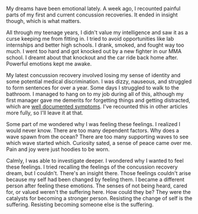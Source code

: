 My dreams have been emotional lately. A week ago, I recounted painful parts of my first and current concussion recoveries. It ended in insight though, which is what matters. 

All through my teenage years, I didn't value my intelligence and saw it as a curse keeping me from fitting in. I tried to avoid opportunities like lab internships and better high schools. I drank, smoked, and fought way too much. I went too hard and got knocked out by a new fighter in our MMA school. I dreamt about that knockout and the car ride back home after. Powerful emotions kept me awake.

My latest concussion recovery involved losing my sense of identity and some potential medical discrimination. I was dizzy, nauseous, and struggled to form sentences for over a year. Some days I struggled to walk to the bathroom. I managed to hang on to my job during all of this, although my first manager gave me demerits for forgetting things and getting distracted, which are [well documented symptoms](https://www.mayoclinic.org/diseases-conditions/post-concussion-syndrome/symptoms-causes/syc-20353352). I've recounted this in other articles more fully, so I'll leave it at that.

Some part of me wondered why I was feeling these feelings. I realized I would never know. There are too many dependent factors. Why does a wave spawn from the ocean? There are too many supporting waves to see which wave started which. Curiosity sated, a sense of peace came over me. Pain and joy were just hoodies to be worn.

Calmly, I was able to investigate deeper. I wondered why I wanted to feel these feelings. I tried recalling the feelings of the concussion recovery dream, but I couldn't. There's an insight there. Those feelings couldn't arise because my self had been changed by feeling them. I became a different person after feeling these emotions. The senses of not being heard, cared for, or valued weren't the suffering here. How could they be? They were the catalysts for becoming a stronger person. Resisting the change of self is the suffering. Resisting becoming someone else is the suffering.